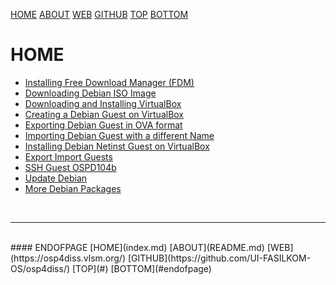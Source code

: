 ---
---

[HOME](index.md)
[ABOUT](README.md)
[WEB](https://osp4diss.vlsm.org/)
[GITHUB](https://github.com/UI-FASILKOM-OS/osp4diss/)
[TOP](#)
[BOTTOM](#endofpage)

# HOME

* [Installing Free Download Manager (FDM)](InstallFDM.html)
* [Downloading Debian ISO Image](DebianISOImage.html)
* [Downloading and Installing VirtualBox](InstallVirtualBox.html)
* [Creating a Debian Guest on VirtualBox](DebianGuestOnVirtualBox.html)
* [Exporting Debian Guest in OVA format](DebianGuestExportOva.html)
* [Importing Debian Guest with a different Name](DebianGuestImportOva.html)
* [Installing Debian Netinst Guest on VirtualBox](InstallDebianNetinst.html)
* [Export Import Guests](ExportImportGuests.html)
* [SSH Guest OSPD104b](SSHGuest.html)
* [Update Debian](UpdateDebian.html)
* [More Debian Packages](MoreDebianPackages.html)

<br>
<hr>
<br>
#### ENDOFPAGE
[HOME](index.md)
[ABOUT](README.md)
[WEB](https://osp4diss.vlsm.org/)
[GITHUB](https://github.com/UI-FASILKOM-OS/osp4diss/)
[TOP](#)
[BOTTOM](#endofpage)
<br>


